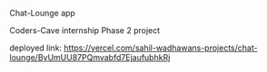 Chat-Lounge app



Coders-Cave internship Phase 2 project


deployed link: https://vercel.com/sahil-wadhawans-projects/chat-lounge/ByUmUU87PQmvabfd7EjaufubhkRj
